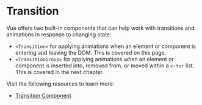 # Transition

Vue offers two built-in components that can help work with transitions and animations in response to changing state:

* `<Transition>` for applying animations when an element or component is entering and leaving the DOM. This is covered on this page.
* `<TransitionGroup>` for applying animations when an element or component is inserted into, removed from, or moved within a `v-for` list. This is covered in the next chapter.

Visit the following resources to learn more:

- [Transition Component](https://vuejs.org/guide/built-ins/transition.html#transition)

